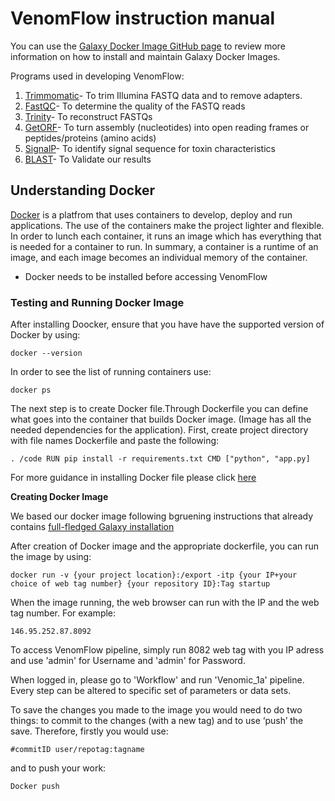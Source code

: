 # VenomFlow instruction manual

You can use the [Galaxy Docker Image GitHub page](https://github.com/bgruening/docker-galaxy-stable) to review more information on how to install and maintain Galaxy Docker Images.

Programs used in developing VenomFlow:
1. [Trimmomatic](http://www.usadellab.org/cms/uploads/supplementary/Trimmomatic/TrimmomaticManual_V0.32.pdf)- To trim Illumina FASTQ data and to remove adapters. 
2. [FastQC](https://dnacore.missouri.edu/PDF/FastQC_Manual.pdf)- To determine the quality of the FASTQ reads
3. [Trinity](http://cbsu.tc.cornell.edu/lab/doc/trinity_workshop_part1.pdf)- To reconstruct FASTQs
4. [GetORF](http://embossgui.sourceforge.net/demo/manual/getorf.html)- To turn assembly (nucleotides) into open reading frames or peptides/proteins (amino acids)
5. [SignalP](http://resources.qiagenbioinformatics.com/manuals/signalP/current/SignalP_User_Manual.pdf)- To identify signal sequence for toxin characteristics
6. [BLAST](http://nebc.nerc.ac.uk/bioinformatics/documentation/blast+/user_manual.pdf)- To Validate our results 

## Understanding Docker 

[Docker](https://www.docker.com/get-started) is a platfrom that uses containers to develop, deploy and run applications. The use of the containers make the project lighter and flexible. In order to lunch each container, it runs an image which has everything that is needed for a container to run. In summary, a container is a runtime of an image, and each image becomes an individual memory of the container.

- Docker needs to be installed before accessing VenomFlow 

### Testing and Running Docker Image 

After installing Doocker, ensure that you have have the supported version of Docker by using:

```
docker --version
```

In order to see the list of running containers use:
```
docker ps
```

The next step is to create Docker file.Through Dockerfile you can define what goes into the container that builds Docker image. (Image has all the needed dependencies for the application). First, create project directory with file names Dockerfile and paste the following:

```
. /code RUN pip install -r requirements.txt CMD ["python", "app.py]
```

For more guidance in installing Docker file please click [here](https://docs.docker.com/engine/reference/builder/)

**Creating Docker Image**

We based our docker image following bgruening instructions that already contains [full-fledged Galaxy installation](https://github.com/bgruening/docker-galaxy-stable)

After creation of Docker image and the appropriate dockerfile, you can run the image by using:

```
docker run -v {your project location}:/export -itp {your IP+your choice of web tag number} {your repository ID}:Tag startup
```

When the image running, the web browser can run with the IP and the web tag number. For example:

```
146.95.252.87.8092
```

To access VenomFlow pipeline, simply run 8082 web tag with you IP adress and use 'admin' for Username and 'admin' for Password.

When logged in, please go to 'Workflow' and run 'Venomic_1a' pipeline. Every step can be altered to specific set of parameters or data sets. 

To save the changes you made to the image you would need to do two things: to commit to the changes (with a new tag) and to use ‘push’ the save. Therefore, firstly you would use:

```
#commitID user/repotag:tagname 
```

and to push your work:

```
Docker push
```
